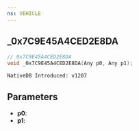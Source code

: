 ```yaml
---
ns: VEHICLE
---
```

## _0x7C9E45A4CED2E8DA

```c
// 0x7C9E45A4CED2E8DA
void _0x7C9E45A4CED2E8DA(Any p0, Any p1);
```

```
NativeDB Introduced: v1207
```

## Parameters
* **p0**:
* **p1**:

